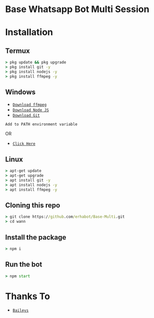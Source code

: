 # Base Whatsapp Bot Multi Session

# Installation

## Termux

```cmd
> pkg update && pkg upgrade
> pkg install git -y
> pkg install nodejs -y
> pkg install ffmpeg -y
```

## Windows

- [`Download ffmpeg`](https://ffmpeg.org/download.html#build-windows)
- [`Download Node JS`](https://nodejs.org/en/download/)
- [`Download Git`](https://git-scm.com/downloads)

```bash
Add to PATH environment variable
```

OR

- [`Click Here`](https://github.com/erhabot/BAHANRDP.git)

## Linux

```cmd
> apt-get update
> apt-get upgrade
> apt install git -y
> apt install nodejs -y
> apt install ffmpeg -y
```

## Cloning this repo

```cmd
> git clone https://github.com/erhabot/Base-Multi.git
> cd wann
```

## Install the package

```cmd
> npm i
```

## Run the bot

```cmd
> npm start
```

# Thanks To

- [`Baileys`](https://github.com/WhiskeySockets/Baileys)
